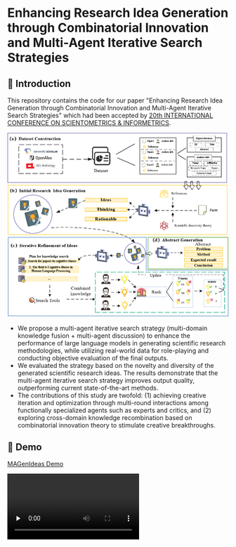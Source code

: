 # Enhancing Research Idea Generation through Combinatorial Innovation and Multi-Agent Iterative Search Strategies

##  :key: Introduction

This repository contains the code for our paper "Enhancing Research Idea Generation through Combinatorial Innovation and Multi-Agent Iterative Search Strategies" which had been accepted by [20th INTERNATIONAL CONFERENCE ON SCIENTOMETRICS & INFORMETRICS](https://issi2025.iiap.sci.am/).

![image](./README.assets/image1.png)

- We propose a multi-agent iterative search strategy (multi-domain knowledge fusion + multi-agent discussion) to enhance the performance of large language models in generating scientific research methodologies, while utilizing real-world data for role-playing and conducting objective evaluation of the final outputs.
- We evaluated the strategy based on the novelty and diversity of the generated scientific research ideas. The results demonstrate that the multi-agent iterative search strategy improves output quality, outperforming current state-of-the-art methods.
- The contributions of this study are twofold: (1) achieving creative iteration and optimization through multi-round interactions among functionally specialized agents such as experts and critics, and (2) exploring cross-domain knowledge recombination based on combinatorial innovation theory to stimulate creative breakthroughs.

## 🎥 Demo

[MAGenIdeas Demo](https://huggingface.co/spaces/cshuai20/MAGenIdeas)

<video id="video" controls="" preload="none">
<source id="mp4" src="./vedio/vedio.mp4" type="video/mp4">
</videos>


## 🛠️ Environment

We recommend using Python version 3.10 or higher.

```bash
cd agentscope-main
pip install -e .
pip install -r requirements.txt
```

## :books: Dataset

The raw data is based on the [Annual Meeting of the Association for Computational Linguistics (2024) - ACL Anthology](https://aclanthology.org/events/acl-2024/#2024acl-long)

After preprocessing, the used data is publicly available at ./dataset/data/acl2024_long


## 📁 Code Structure
Here we explain the roles of several critical files:

- `main/idea_generator.py` - Core implementation of the research idea generation system
- `agentscope-main/src/agentscope/agents/sci_agent.py` - Defines the customized scientist agents, inspired by https://arxiv.org/abs/2410.09403v2
- `utils/prompt.py` - Contains all prompts used by the agents
- `utils/scientist_utils.py` - Common utility functions

## 🚀 Usage
### API Configuration
Configure your DeepSeek API key in the environment variables:
```bash
export DEEPSEEK_API_KEY='your_api_key_here'
```

### Running the System
After setting up the models, run:

**First，generating seed ideas.**

```bash
cd main
python python generate_seed_ideas.py
```

Common arguments:
- `--paper_id`: ID of the paper to process
- `--ideas_num`: Number of ideas to generate

**Then, iterating seed ideas.**

```bash
python python idea_generator.py
```

Common arguments:
- `--idea_ids`: List of idea IDs to process (default [0])
- `--paper_idxs`: List of paper indexes to process (required)
- `--group_max_iteration`: Max discussion iterations (default 3)
- `--num_processes`: Number of parallel processes (default 15)

## 📊 Results
Output files are saved in `virtual_scientists/results/`:

## :mailbox_with_mail:Contact

If you have any questions, please  contact at [shuaichen@njust.edu.cn].

## :pencil2: Citation
Please cite the following paper if you use these codes and datasets in your work.

>Shuai Chen, Chengzhi Zhang*. Enhancing Research Idea Generation through Combinatorial Innovation and Multi-Agent Iterative Search Strategies. In: Proceedings of the 20th International Conference on Scientometrics and Informetrics (ISSI 2025), Yerevan, Armenia, 2025.  [[doi](https://doi.org/10.51408/issi2025_007)] [[Dataset & Source Code]](https://github.com/ChenShuai00/virtual_scientists)
